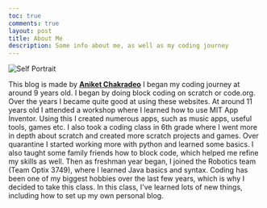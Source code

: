 ```yaml
---
toc: true
comments: true
layout: post
title: About Me
description: Some info about me, as well as my coding journey
---
```


![Self Portrait](/musical-guacamole/images/selfportrait.jpeg "Self Portrait")

This blog is made by **[Aniket Chakradeo](https://github.com/AniCricKet/automatic-spork)** I began my coding journey at around 9 years old. I began by doing block coding on scratch or code.org. Over the years I became quite good at using these websites. At around 11 years old I attended a workshop where I learned how to use MIT App Inventor. Using this I created numerous apps, such as music apps, useful tools, games etc. I also took a coding class in 6th grade where I went more in depth about scratch and created more scratch projects and games. Over quarantine I started working more with python and learned some basics. I also taught some family friends how to block code, which helped me refine my skills as well. Then as freshman year began, I joined the Robotics team (Team Optix 3749), where I learned Java basics and syntax. Coding has been one of my biggest hobbies over the last few years, which is why I decided to take this class. In this class, I've learned lots of new things, including how to set up my own personal blog.
